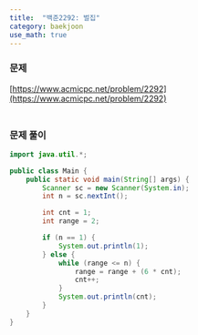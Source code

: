 ```yaml
---
title:  "백준2292: 벌집"
category: baekjoon
use_math: true
---
```




### 문제

[https://www.acmicpc.net/problem/2292](https://www.acmicpc.net/problem/2292)



### <br>문제 풀이

```java
import java.util.*;

public class Main {
    public static void main(String[] args) {
        Scanner sc = new Scanner(System.in);
        int n = sc.nextInt();

        int cnt = 1;
        int range = 2;

        if (n == 1) {
            System.out.println(1);
        } else {
            while (range <= n) {
                range = range + (6 * cnt);
                cnt++;
            }
            System.out.println(cnt);
        }
    }
}
```

